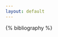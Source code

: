 ```yaml
---
layout: default
---
```


<style>
ul{list-style-type: none;}
</style>

<div style="text-indent: -36px; padding-left: 36px;" markdown="1">

{% bibliography %}
